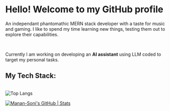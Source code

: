 <h1>Hello! Welcome to my GitHub profile</h1>

<p> An independant phantomathic MERN stack developer with a taste for music and gaming. I like to spend my time learning new things, testing them out to explore their capabilities.</p>
<br>
<p>Currently I am working on developing an <b>AI assistant</b> using LLM coded to target my personal tasks.</p>

<h2><b>My Tech Stack:</b></h2>
<table>
  
</table>

![Top Langs](https://github-readme-stats.vercel.app/api/top-langs/?username=kritika-pattalam&layout=compact)

[![Manan-Soni's GitHub | Stats](https://stats.quine.sh/Manan-Soni/github?theme=dark)](https://quine.sh?utm_source=widgets&utm_campaign=Manan-Soni)
